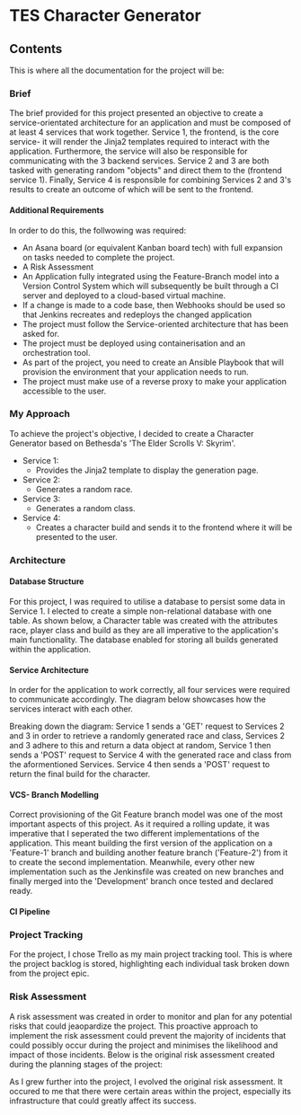 # TES Character Generator

## Contents
This is where all the documentation for the project will be:

### Brief
The brief provided for this project presented an objective to create a service-orientated architecture for an application and must be composed of at least 4 services that work together. Service 1, the frontend, is the core service- it will render the Jinja2 templates required to interact with the application. Furthermore, the service will also be responsible for communicating with the 3 backend services. Service 2 and 3 are both tasked with generating random "objects" and direct them to the (frontend service 1). Finally, Service 4 is responsible for combining Services 2 and 3's results to create an outcome of which will be sent to the frontend.  

#### Additional Requirements
In order to do this, the follwowing was required:
- An Asana board (or equivalent Kanban board tech) with full expansion on tasks needed to complete the project.
- A Risk Assessment
- An Application fully integrated using the Feature-Branch model into a Version Control System which will subsequently be built     through a CI server and deployed to a cloud-based virtual machine.
- If a change is made to a code base, then Webhooks should be used so that Jenkins recreates and redeploys the changed application
- The project must follow the Service-oriented architecture that has been asked for.
- The project must be deployed using containerisation and an orchestration tool.
- As part of the project, you need to create an Ansible Playbook that will provision the environment that your application needs to     run.
- The project must make use of a reverse proxy to make your application accessible to the user.

### My Approach
To achieve the project's objective, I decided to create a Character Generator based on Bethesda's 'The Elder Scrolls V: Skyrim'.
- Service 1:
  - Provides the Jinja2 template to display the generation page.
- Service 2:
  - Generates a random race.
- Service 3:
  - Generates a random class.
- Service 4:
  - Creates a character build and sends it to the frontend where it will be presented to the user.

### Architecture
#### Database Structure
For this project, I was required to utilise a database to persist some data in Service 1. I elected to create a simple non-relational database with one table. As shown below, a Character table was created with the attributes race, player class and build as they are all imperative to the application's main functionality. The database enabled for storing all builds generated within the application.

#### Service Architecture
In order for the application to work correctly, all four services were required to communicate accordingly. The diagram below showcases how the services interact with each other.


Breaking down the diagram: Service 1 sends a 'GET' request to Services 2 and 3 in order to retrieve a randomly generated race and class, Services 2 and 3 adhere to this and return a data object at random, Service 1 then sends a 'POST' request to Service 4 with the generated race and class from the aformentioned Services. Service 4 then sends a 'POST' request to return the final build for the character.

#### VCS- Branch Modelling
Correct provisioning of the Git Feature branch model was one of the most important aspects of this project. As it required a rolling update, it was imperative that I seperated the two different implementations of the application. This meant building the first version of the application on a 'Feature-1' branch and building another feature branch ('Feature-2') from it to create the second implementation. Meanwhile, every other new implementation such as the Jenkinsfile was created on new branches and finally merged into the 'Development' branch once tested and declared ready.

#### CI Pipeline

### Project Tracking
For the project, I chose Trello as my main project tracking tool. This is where the project backlog is stored, highlighting each individual task broken down from the project epic.

### Risk Assessment
A risk assessment was created in order to monitor and plan for any potential risks that could jeaopardize the project. This proactive approach to implement the risk assessment could prevent the majority of incidents that could possibly occur during the project and minimises the likelihood and impact of those incidents. Below is the original risk assessment created during the planning stages of the project:

As I grew further into the project, I evolved the original risk assessment. It occured to me that there were certain areas within the project, especially its infrastructure that could greatly affect its success. 
